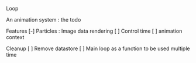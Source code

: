 Loop

An animation system : the todo

Features
 [-] Particles : Image data rendering
 [ ] Control time
 [ ] animation context

Cleanup 
 [ ] Remove datastore
 [ ] Main loop as a function to be used multiple time

